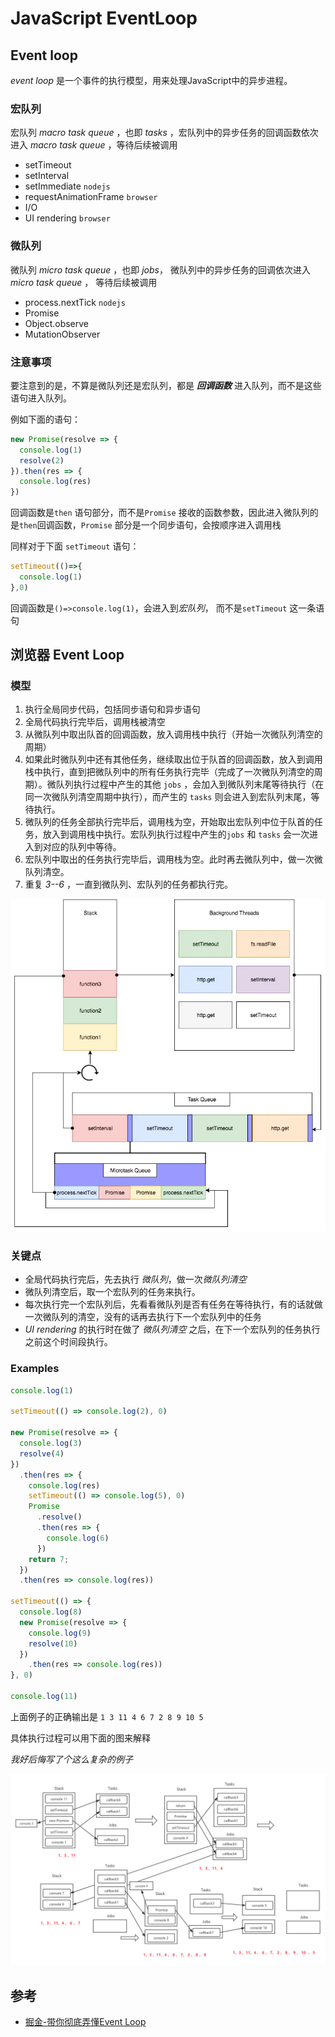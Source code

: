 # JavaScript EventLoop

## Event loop 

*event loop* 是一个事件的执行模型，用来处理JavaScript中的异步进程。

### 宏队列

宏队列 *macro task queue* ，也即 *tasks* ，宏队列中的异步任务的回调函数依次进入 *macro task queue* ，等待后续被调用

- setTimeout
- setInterval
- setImmediate `nodejs`
- requestAnimationFrame `browser`
- I/O
- UI rendering `browser`



### 微队列

微队列 *micro task queue* ，也即 *jobs*， 微队列中的异步任务的回调依次进入 *micro task queue* ， 等待后续被调用

- process.nextTick `nodejs`
- Promise
- Object.observe
- MutationObserver

### 注意事项

要注意到的是，不算是微队列还是宏队列，都是 ***回调函数*** 进入队列，而不是这些语句进入队列。

例如下面的语句：

```js
new Promise(resolve => {
  console.log(1)
  resolve(2)
}).then(res => {
  console.log(res)
})
```

回调函数是`then` 语句部分，而不是`Promise` 接收的函数参数，因此进入微队列的是`then`回调函数，`Promise` 部分是一个同步语句，会按顺序进入调用栈

同样对于下面 `setTimeout` 语句：

```js
setTimeout(()=>{
  console.log(1)
},0)
```

回调函数是`()=>console.log(1)`，会进入到*宏队列*， 而不是`setTimeout` 这一条语句



## 浏览器 Event Loop

### 模型

1. 执行全局同步代码，包括同步语句和异步语句
2. 全局代码执行完毕后，调用栈被清空
3. 从微队列中取出队首的回调函数，放入调用栈中执行（开始一次微队列清空的周期）
4. 如果此时微队列中还有其他任务，继续取出位于队首的回调函数，放入到调用栈中执行，直到把微队列中的所有任务执行完毕（完成了一次微队列清空的周期）。微队列执行过程中产生的其他 `jobs` ，会加入到微队列末尾等待执行（在同一次微队列清空周期中执行），而产生的 `tasks` 则会进入到宏队列末尾，等待执行。
5. 微队列的任务全部执行完毕后，调用栈为空，开始取出宏队列中位于队首的任务，放入到调用栈中执行。宏队列执行过程中产生的`jobs` 和 `tasks` 会一次进入到对应的队列中等待。
6. 宏队列中取出的任务执行完毕后，调用栈为空。此时再去微队列中，做一次微队列清空。
7. 重复 *3--6* ，一直到微队列、宏队列的任务都执行完。

![](./images/model.jpg)

### 关键点

- 全局代码执行完后，先去执行 *微队列*，做一次*微队列清空*
- 微队列清空后，取一个宏队列的任务来执行。
- 每次执行完一个宏队列后，先看看微队列是否有任务在等待执行，有的话就做一次微队列的清空，没有的话再去执行下一个宏队列中的任务
- *UI rendering* 的执行时在做了 *微队列清空* 之后，在下一个宏队列的任务执行之前这个时间段执行。

### Examples

```js
console.log(1)

setTimeout(() => console.log(2), 0)

new Promise(resolve => {
  console.log(3)
  resolve(4)
})
  .then(res => {
    console.log(res)
    setTimeout(() => console.log(5), 0)
    Promise
      .resolve()
      .then(res => {
        console.log(6)
      })
    return 7;
  })
  .then(res => console.log(res))

setTimeout(() => {
  console.log(8)
  new Promise(resolve => {
    console.log(9)
    resolve(10)
  })
    .then(res => console.log(res))
}, 0)

console.log(11)
```

上面例子的正确输出是 `1 3 11 4 6 7 2 8 9 10 5`

具体执行过程可以用下面的图来解释

*我好后悔写了个这么复杂的例子*

![](./images/example-1.png)

## 参考

- [掘金-带你彻底弄懂Event Loop](https://juejin.im/post/5b8f76675188255c7c653811)

